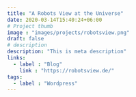 ```yaml
---
title: "A Robots View at the Universe"
date: 2020-03-14T15:40:24+06:00
# Project thumb
image : "images/projects/robotsview.png"
draft: false
# description
description: "This is meta description"
links:
  - label : "Blog"
    link : "https://robotsview.de/"
tags:
  - label : "Wordpress"
---
```


